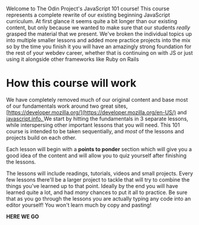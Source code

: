 Welcome to The Odin Project's JavaScript 101 course! This course represents a complete rewrite of our existing beginning JavaScript curriculum.  At first glance it seems quite a bit longer than our existing content, but only because we wanted to make sure that our students _really_ grasped the material that we present.  We've broken the individual topics up into multiple smaller lessons and added more practice projects into the mix so by the time you finish it you will have an amazingly strong foundation for the rest of your webdev career, whether that is continuing on with JS or just using it alongside other frameworks like Ruby on Rails

# How this course will work

We have completely removed much of our original content and base most of our fundamentals work around two great sites, [https://developer.mozilla.org/](https://developer.mozilla.org/en-US/) and [javascript.info. ](http://javascript.info/) We start by hitting the fundamentals in 3 separate lessons, while interspersing other important lessons that you will need.  This 101 course is intended to be taken sequentially, and _most_ of the lessons and projects build on each other.

Each lesson will begin with a **points to ponder** section which will give you a good idea of the content and will allow you to quiz yourself after finishing the lessons.

The lessons will include readings, tutorials, videos and small projects.  Every few lessons there'll be a larger project to tackle that will try to combine the things you've learned up to that point.  Ideally by the end you will have learned quite a lot, and had _many_ chances to put it all to practice.  Be sure that as you go through the lessons you are actually typing any code into an editor yourself!  You won't learn much by copy and pasting!

**HERE WE GO**

